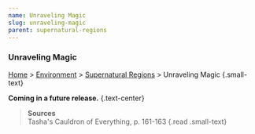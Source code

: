 ```yaml
---
name: Unraveling Magic
slug: unraveling-magic
parent: supernatural-regions
---
```

### Unraveling Magic
[Home](dm-operations-center) > [Environment](environment-menu) > [Supernatural Regions](supernatural-regions) > Unraveling Magic {.small-text}

**Coming in a future release.** {.text-center}

> **Sources** <br/>
> Tasha's Cauldron of Everything, p. 161-163
{.read .small-text}
